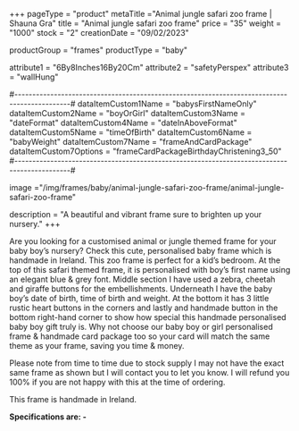 +++
pageType = "product"
metaTitle ="Animal jungle safari zoo frame | Shauna Gra"
title = "Animal jungle safari zoo frame"
price = "35"
weight = "1000"
stock = "2"
creationDate = "09/02/2023"

productGroup = "frames"
productType = "baby"
 
attribute1 = "6By8Inches16By20Cm" 
attribute2 = "safetyPerspex"
attribute3 = "wallHung"

#---------------------------------------------------------------------------------------------#
dataItemCustom1Name = "babysFirstNameOnly"
dataItemCustom2Name = "boyOrGirl"
dataItemCustom3Name = "dateFormat"
dataItemCustom4Name = "dateInAboveFormat"
dataItemCustom5Name = "timeOfBirth"
dataItemCustom6Name = "babyWeight"
dataItemCustom7Name = "frameAndCardPackage"
dataItemCustom7Options = "frameCardPackageBirthdayChristening3_50"
#---------------------------------------------------------------------------------------------#

image ="/img/frames/baby/animal-jungle-safari-zoo-frame/animal-jungle-safari-zoo-frame"
 
description = "A beautiful and vibrant frame sure to brighten up your nursery."
+++

Are you looking for a customised animal or jungle themed frame for your baby boy’s nursery? Check this cute, personalised baby frame which is handmade in Ireland. This zoo frame is perfect for a kid’s bedroom. At the top of this safari themed frame, it is personalised with boy’s first name using an elegant blue & grey font. Middle section I have used a zebra, cheetah and giraffe buttons for the embellishments. Underneath I have the baby boy’s date of birth, time of birth and weight. At the bottom it has 3 little rustic heart buttons in the corners and lastly and handmade button in the bottom right-hand corner to show how special this handmade personalised baby boy gift truly is. Why not choose our baby boy or girl personalised frame & handmade card package too so your card will match the same theme as your frame, saving you time & money.

Please note from time to time due to stock supply I may not have the exact same frame as shown but I will contact you to let you know. I will refund you 100% if you are not happy with this at the time of ordering.

This frame is handmade in Ireland.

**Specifications are: -**
